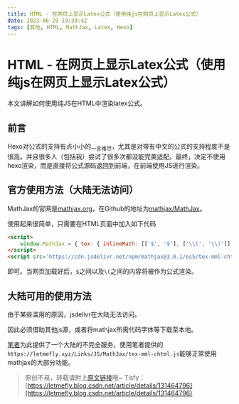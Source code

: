 ```yaml
---
title: HTML - 在网页上显示Latex公式（使用纯js在网页上显示Latex公式）
date: 2023-06-29 19:39:42
tags: [其他, HTML, MathJax, Latex, Hexo]
---
```


# HTML - 在网页上显示Latex公式（使用纯js在网页上显示Latex公式）

本文讲解如何使用纯JS在HTML中渲染latex公式。

## 前言

Hexo对公式的支持有点小小的<sub>一言难尽</sub>，尤其是对带有中文的公式的支持程度不是很高。并且很多人（包括我）尝试了很多次都没能完美适配。最终，决定不使用hexo渲染，而是直接将公式源码返回到前端，在前端使用JS进行渲染。

## 官方使用方法（大陆无法访问）

MathJax的官网是[mathjax.org](https://www.mathjax.org/)，在Github的地址为[mathjax/MathJax](https://github.com/mathjax/MathJax)。

使用起来很简单，只需要在HTML页面中加入如下代码

```html
<script>
    window.MathJax = { tex: { inlineMath: [['$', '$'], ['\\(', '\\)']], }, chtml: { scale: 0.8 }};
</script>
<script src='https://cdn.jsdelivr.net/npm/mathjax@3.0.1/es5/tex-mml-chtml.js'></script>
```

即可。当网页加载好后，```$```之间以及```\(```之间的内容将被作为公式渲染。

## 大陆可用的使用方法

由于某些滥用的原因，jsdelivr在大陆无法访问。

因此必须借助其他js源，或者将mathjax所需代码字体等下载至本地。

[笔者](https://letmefly.xyz)为此提供了一个大陆的不完全服务，使用笔者提供的```https://letmefly.xyz/Links/JS/MathJax/tex-mml-chtml.js```能够正常使用mathjax的大部分功能。

> 原创不易，转载请附上[原文链接](https://blog.letmefly.xyz/2023/06/29/Other-HTML-RenderLatexByMathJaxJS)哦~
> Tisfy：[https://letmefly.blog.csdn.net/article/details/131464796](https://letmefly.blog.csdn.net/article/details/131464796)
